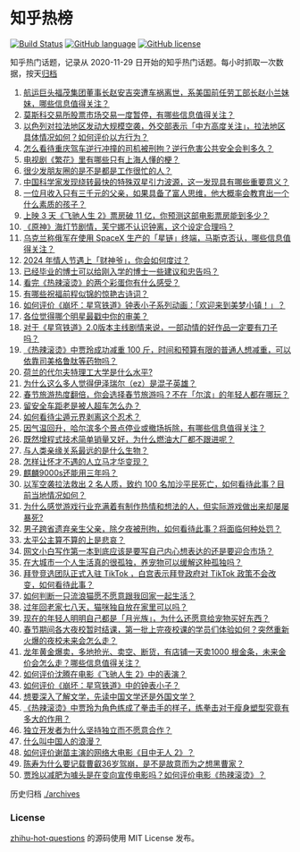 # 知乎热榜
[![Build Status](https://github.com/ToWeLong/zhihu-hot-questions/workflows/CI/badge.svg)](https://github.com/ToWeLong/zhihu-hot-questions/actions)
[![GitHub language](https://img.shields.io/badge/language-golang-orange.svg)](https://golang.org/)
[![GitHub license](https://img.shields.io/github/license/ToWeLong/zhihu-hot-questions)](https://github.com/ToWeLong/zhihu-hot-questions/blob/main/LICENSE)

知乎热门话题，记录从 2020-11-29 日开始的知乎热门话题。每小时抓取一次数据，按天[归档](./archives)

<!-- BEGIN -->

1. [航运巨头福茂集团董事长赵安吉突遭车祸离世，系美国前任劳工部长赵小兰妹妹，哪些信息值得关注？](https://www.zhihu.com/question/644205020)
1. [莫斯科交易所股票市场交易一度暂停，有哪些信息值得关注？](https://www.zhihu.com/question/644233639)
1. [以色列对拉法地区发动大规模空袭，外交部表示「中方高度关注」，拉法地区具体情况如何？如何评价以方行为？](https://www.zhihu.com/question/644223569)
1. [怎么看待重庆驾车逆行冲撞的司机被刑拘？逆行危害公共安全会判多久？](https://www.zhihu.com/question/644185687)
1. [电视剧《繁花》里有哪些只有上海人懂的梗？](https://www.zhihu.com/question/638495320)
1. [很少发朋友圈的是不是都是工作很忙的人？](https://www.zhihu.com/question/636694477)
1. [中国科学家发现绕转最快的特殊双星引力波源，这一发现具有哪些重要意义？](https://www.zhihu.com/question/644199404)
1. [一位月收入只有三千元的父亲，如果具备了富人思维，他大概率会教育出一个什么素质的孩子？](https://www.zhihu.com/question/640800565)
1. [上映 3 天《飞驰人生 2》票房破 11 亿，你预测这部电影票房能到多少？](https://www.zhihu.com/question/644182634)
1. [《原神》海灯节剧情，芙宁娜不认识钟离，这个设定合理吗？](https://www.zhihu.com/question/644082687)
1. [乌克兰称俄军在使用 SpaceX 生产的「星链」终端，马斯克否认，哪些信息值得关注？](https://www.zhihu.com/question/644196682)
1. [2024 年情人节遇上「财神爷」，你会如何度过？](https://www.zhihu.com/question/643229575)
1. [已经毕业的博士可以给刚入学的博士一些建议和忠告吗？](https://www.zhihu.com/question/634926647)
1. [看完《热辣滚烫》的两个彩蛋你有什么感受？](https://www.zhihu.com/question/644077375)
1. [有哪些祝福前程似锦的惊艳古诗词？](https://www.zhihu.com/question/643649233)
1. [如何评价《崩坏：星穹铁道》钟表小子系列动画：「欢迎来到美梦小镇！」？](https://www.zhihu.com/question/644194355)
1. [各位觉得哪个明星最戳中你的审美？](https://www.zhihu.com/question/639655873)
1. [对于《星穹铁道》2.0版本主线剧情来说，一部动情的好作品一定要有刀子吗？](https://www.zhihu.com/question/644204990)
1. [《热辣滚烫》中贾玲成功减重 100 斤，时间和预算有限的普通人想减重，可以依靠司美格鲁肽等药物吗？](https://www.zhihu.com/question/644231728)
1. [荷兰的代尔夫特理工大学是什么水平?](https://www.zhihu.com/question/329362823)
1. [为什么这么多人觉得伊泽瑞尔（ez）是混子英雄？](https://www.zhihu.com/question/339503421)
1. [春节旅游热度翻倍，你会选择春节旅游吗？不在「尔滨」的年轻人都在哪玩？](https://www.zhihu.com/question/644177949)
1. [留安全车距老是被人超车怎么办？](https://www.zhihu.com/question/263290033)
1. [如何看待尘遁元界剥离这个忍术？](https://www.zhihu.com/question/306679458)
1. [因气温回升，哈尔滨多个景点停业或撤场拆除，有哪些信息值得关注？](https://www.zhihu.com/question/644225802)
1. [既然增程式技术简单销量又好，为什么燃油大厂都不跟进呢？](https://www.zhihu.com/question/639489910)
1. [与人类亲缘关系最远的是什么生物？](https://www.zhihu.com/question/316328433)
1. [怎样让怀才不遇的人立马才华变现？](https://www.zhihu.com/question/640268690)
1. [麒麟9000s还能用三年吗？](https://www.zhihu.com/question/630957403)
1. [以军空袭拉法救出 2 名人质，致约 100 名加沙平民死亡，如何看待此事？目前当地情况如何？](https://www.zhihu.com/question/644196714)
1. [为什么感觉游戏行业充满着有制作热情和想法的人，但实际游戏做出来却屡屡暴死?](https://www.zhihu.com/question/644011903)
1. [男子跨省遗弃亲生父亲，除夕夜被刑拘，如何看待此事？将面临何种处罚？](https://www.zhihu.com/question/644093324)
1. [太平公主算不算的上是悲哀？](https://www.zhihu.com/question/424037787)
1. [网文小白写作第一本到底应该是要写自己内心想表达的还是要迎合市场？](https://www.zhihu.com/question/643095900)
1. [在大城市一个人生活真的很孤独，养宠物可以缓解这种孤独吗？](https://www.zhihu.com/question/641183947)
1. [拜登竞选团队正式入驻 TikTok ，白宫表示拜登政府对 TikTok 政策不会改变，如何看待此事？](https://www.zhihu.com/question/644180449)
1. [如何判断一只流浪猫愿不愿意跟我回家一起生活？](https://www.zhihu.com/question/640279946)
1. [过年回老家七八天，猫咪独自放在家里可以吗？](https://www.zhihu.com/question/640928186)
1. [现在的年轻人明明自己都是「月光族」，为什么还愿意给宠物买好东西？](https://www.zhihu.com/question/641184056)
1. [春节期间各大夜校暂时结课，第一批上完夜校课的学员们体验如何？突然重新火爆的夜校未来会怎么走？](https://www.zhihu.com/question/644189662)
1. [龙年黄金爆卖，多地抢光、卖空、断货，有店铺一天卖1000 根金条，未来金价会怎么走？哪些信息值得关注？](https://www.zhihu.com/question/644191322)
1. [如何评价沈腾在电影《飞驰人生 2》中的表演？](https://www.zhihu.com/question/643890129)
1. [如何评价《崩坏：星穹铁道》中的钟表小子？](https://www.zhihu.com/question/643481917)
1. [想要深入了解文学，先读中国文学还是外国文学？](https://www.zhihu.com/question/637368300)
1. [《热辣滚烫》中贾玲为角色练成了拳击手的样子，练拳击对于瘦身塑型究竟有多大的作用？](https://www.zhihu.com/question/644233018)
1. [独立开发者为什么坚持独立而不愿意合作？](https://www.zhihu.com/question/642620507)
1. [什么叫中国人的浪漫？](https://www.zhihu.com/question/638573300)
1. [如何评价谢苗主演的网络大电影《目中无人 2》？](https://www.zhihu.com/question/642363509)
1. [陈寿为什么要记载曹叡36岁驾崩，是不是故意而为之想黑曹家？](https://www.zhihu.com/question/643460554)
1. [贾玲以减肥为噱头是在变向宣传电影吗？如何评价电影《热辣滚烫》？](https://www.zhihu.com/question/644080033)

<!-- END -->

历史归档 [./archives](./archives)


### License
[zhihu-hot-questions](https://github.com/towelong/zhihu-hot-questions) 的源码使用 MIT License 发布。